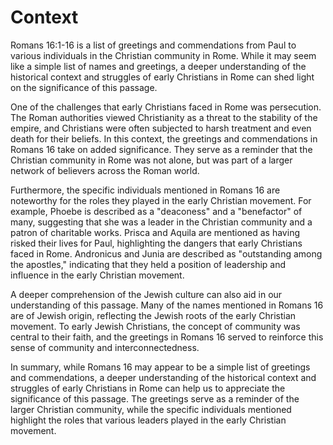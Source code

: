 # Context

Romans 16:1-16 is a list of greetings and commendations from Paul to various individuals in the Christian community in Rome. While it may seem like a simple list of names and greetings, a deeper understanding of the historical context and struggles of early Christians in Rome can shed light on the significance of this passage.

One of the challenges that early Christians faced in Rome was persecution. The Roman authorities viewed Christianity as a threat to the stability of the empire, and Christians were often subjected to harsh treatment and even death for their beliefs. In this context, the greetings and commendations in Romans 16 take on added significance. They serve as a reminder that the Christian community in Rome was not alone, but was part of a larger network of believers across the Roman world.

Furthermore, the specific individuals mentioned in Romans 16 are noteworthy for the roles they played in the early Christian movement. For example, Phoebe is described as a "deaconess" and a "benefactor" of many, suggesting that she was a leader in the Christian community and a patron of charitable works. Prisca and Aquila are mentioned as having risked their lives for Paul, highlighting the dangers that early Christians faced in Rome. Andronicus and Junia are described as "outstanding among the apostles," indicating that they held a position of leadership and influence in the early Christian movement.

A deeper comprehension of the Jewish culture can also aid in our understanding of this passage. Many of the names mentioned in Romans 16 are of Jewish origin, reflecting the Jewish roots of the early Christian movement. To early Jewish Christians, the concept of community was central to their faith, and the greetings in Romans 16 served to reinforce this sense of community and interconnectedness.

In summary, while Romans 16 may appear to be a simple list of greetings and commendations, a deeper understanding of the historical context and struggles of early Christians in Rome can help us to appreciate the significance of this passage. The greetings serve as a reminder of the larger Christian community, while the specific individuals mentioned highlight the roles that various leaders played in the early Christian movement.

